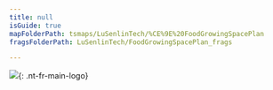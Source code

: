 ```yaml
---
title: null
isGuide: true
mapFolderPath: tsmaps/LuSenlinTech/%CE%9E%20FoodGrowingSpacePlan
fragsFolderPath: LuSenlinTech/FoodGrowingSpacePlan_frags

---
```



<!-- tsGuideRenderComment {"guide":{"id":"xDhHIG2Tj","path":"LuSenlinTech","fragmentFolderPath":"LuSenlinTech/FoodGrowingSpacePlan_frags"},"fragment":{"id":"xDhHIG2Tj","topLevelMapKey":"s7SMNM05c","mapKeyChain":"s7SMNM05c","guideID":"xDhHIG0Bl","guidePath":"c:/GitHub/MuddySpud/MuddySpud.github.io/tsmaps/LuSenlinTech/FoodGrowingSpacePlan.tsmap","chartKey":"s7SMNM05c","isLeaf":false,"options":[{"id":"xDhHIS1JX","order":1},{"id":"xDhHJb113","option":"About Lǜ Sēnlín technologies","order":2,"isAncillary":true}]}} -->

[<img src="/LuSenlinTech/assets/images/LuSenlin_white.png">](/LuSenlinTech/assets/images/LuSenlin_white.png){: .nt-fr-main-logo}

